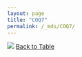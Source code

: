 ```yaml
---
layout: page
title: "COQ7"
permalink: /_mds/COQ7/
---
```


![](../../alns_9.28.22/aln_5HSAA024361-1_0.954.png?raw=true
)
[Back to Table](../../display)
